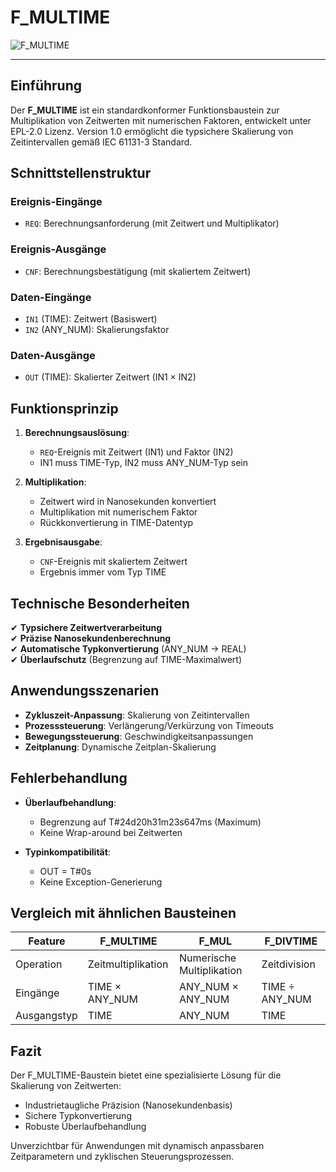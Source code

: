 # F_MULTIME

![F_MULTIME](https://github.com/user-attachments/assets/89982d6d-aa50-4897-b32c-6d280da63b1a)

* * * * * * * * * *

## Einführung
Der **F_MULTIME** ist ein standardkonformer Funktionsbaustein zur Multiplikation von Zeitwerten mit numerischen Faktoren, entwickelt unter EPL-2.0 Lizenz. Version 1.0 ermöglicht die typsichere Skalierung von Zeitintervallen gemäß IEC 61131-3 Standard.

## Schnittstellenstruktur

### **Ereignis-Eingänge**
- `REQ`: Berechnungsanforderung (mit Zeitwert und Multiplikator)

### **Ereignis-Ausgänge**
- `CNF`: Berechnungsbestätigung (mit skaliertem Zeitwert)

### **Daten-Eingänge**
- `IN1` (TIME): Zeitwert (Basiswert)
- `IN2` (ANY_NUM): Skalierungsfaktor

### **Daten-Ausgänge**
- `OUT` (TIME): Skalierter Zeitwert (IN1 × IN2)

## Funktionsprinzip

1. **Berechnungsauslösung**:
   - `REQ`-Ereignis mit Zeitwert (IN1) und Faktor (IN2)
   - IN1 muss TIME-Typ, IN2 muss ANY_NUM-Typ sein

2. **Multiplikation**:
   - Zeitwert wird in Nanosekunden konvertiert
   - Multiplikation mit numerischem Faktor
   - Rückkonvertierung in TIME-Datentyp

3. **Ergebnisausgabe**:
   - `CNF`-Ereignis mit skaliertem Zeitwert
   - Ergebnis immer vom Typ TIME

## Technische Besonderheiten

✔ **Typsichere Zeitwertverarbeitung**  
✔ **Präzise Nanosekundenberechnung**  
✔ **Automatische Typkonvertierung** (ANY_NUM → REAL)  
✔ **Überlaufschutz** (Begrenzung auf TIME-Maximalwert)  

## Anwendungsszenarien

- **Zykluszeit-Anpassung**: Skalierung von Zeitintervallen
- **Prozesssteuerung**: Verlängerung/Verkürzung von Timeouts
- **Bewegungssteuerung**: Geschwindigkeitsanpassungen
- **Zeitplanung**: Dynamische Zeitplan-Skalierung

## Fehlerbehandlung

- **Überlaufbehandlung**:
  - Begrenzung auf T#24d20h31m23s647ms (Maximum)
  - Keine Wrap-around bei Zeitwerten

- **Typinkompatibilität**:
  - OUT = T#0s
  - Keine Exception-Generierung

## Vergleich mit ähnlichen Bausteinen

| Feature        | F_MULTIME | F_MUL  | F_DIVTIME |
|---------------|-----------|--------|-----------|
| Operation     | Zeitmultiplikation | Numerische Multiplikation | Zeitdivision |
| Eingänge      | TIME × ANY_NUM | ANY_NUM × ANY_NUM | TIME ÷ ANY_NUM |
| Ausgangstyp   | TIME      | ANY_NUM | TIME      |

## Fazit

Der F_MULTIME-Baustein bietet eine spezialisierte Lösung für die Skalierung von Zeitwerten:

- Industrietaugliche Präzision (Nanosekundenbasis)
- Sichere Typkonvertierung
- Robuste Überlaufbehandlung

Unverzichtbar für Anwendungen mit dynamisch anpassbaren Zeitparametern und zyklischen Steuerungsprozessen.
